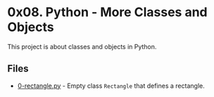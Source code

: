 # 0x08. Python - More Classes and Objects

This project is about classes and objects in Python.

## Files

- [0-rectangle.py](0-rectangle.py) - Empty class `Rectangle` that defines a rectangle.